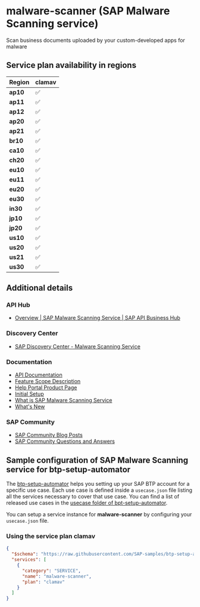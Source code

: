 # malware-scanner (SAP Malware Scanning service)

Scan business documents uploaded by your custom-developed apps for malware

## Service plan availability in regions

| Region | clamav |
|--------|--------|
|  **ap10** | ✅ |
|  **ap11** | ✅ |
|  **ap12** | ✅ |
|  **ap20** | ✅ |
|  **ap21** | ✅ |
|  **br10** | ✅ |
|  **ca10** | ✅ |
|  **ch20** | ✅ |
|  **eu10** | ✅ |
|  **eu11** | ✅ |
|  **eu20** | ✅ |
|  **eu30** | ✅ |
|  **in30** | ✅ |
|  **jp10** | ✅ |
|  **jp20** | ✅ |
|  **us10** | ✅ |
|  **us20** | ✅ |
|  **us21** | ✅ |
|  **us30** | ✅ |

## Additional details
### API Hub

- [Overview | SAP Malware Scanning Service | SAP API Business Hub](https://api.sap.com/package/malwarescan/overview)

### Discovery Center

- [SAP Discovery Center - Malware Scanning Service](https://discovery-center.cloud.sap/serviceCatalog/malware-scanning-service)

### Documentation

- [API Documentation](https://api.sap.com/package/malwarescan/rest)
- [Feature Scope Description](https://help.sap.com/doc/5e8107bf49684962b897217040398007/)
- [Help Portal Product Page](https://help.sap.com/docs/MALWARE_SCANNING)
- [Initial Setup](https://help.sap.com/docs/MALWARE_SCANNING/b416237f818c4e2e827f6118640079f8/41750d75b1a042219b76393837561a2b.html)
- [What is SAP Malware Scanning Service](https://help.sap.com/docs/MALWARE_SCANNING/b416237f818c4e2e827f6118640079f8/b7c9b86fe724458086a502df3160f380.html)
- [What's New](https://help.sap.com/whats-new/cf0cb2cb149647329b5d02aa96303f56?Component=Malware%20Scanning)

### SAP Community

- [SAP Community Blog Posts](https://community.sap.com/search/?ct=blog&q=SAP%20Malware%20Scanning%20service)
- [SAP Community Questions and Answers](https://community.sap.com/search/?ct=qa&q=SAP%20Malware%20Scanning%20service)

## Sample configuration of **SAP Malware Scanning service** for btp-setup-automator

The [btp-setup-automator](https://github.com/SAP-samples/btp-setup-automator) helps you setting up your SAP BTP account for a specific use case. Each use case is defined inside a `usecase.json` file listing all the services necessary to cover that use case. You can find a list of released use cases in the [usecase folder of bpt-setup-automator](https://github.com/SAP-samples/btp-setup-automator/tree/main/usecases).

You can setup a service instance for **malware-scanner** by configuring your `usecase.json` file.

### Using the service plan **clamav**

```json
{
  "$schema": "https://raw.githubusercontent.com/SAP-samples/btp-setup-automator/main/libs/btpsa-usecase.json",
  "services": [
    {
      "category": "SERVICE",
      "name": "malware-scanner",
      "plan": "clamav"
    }
  ]
}
```
